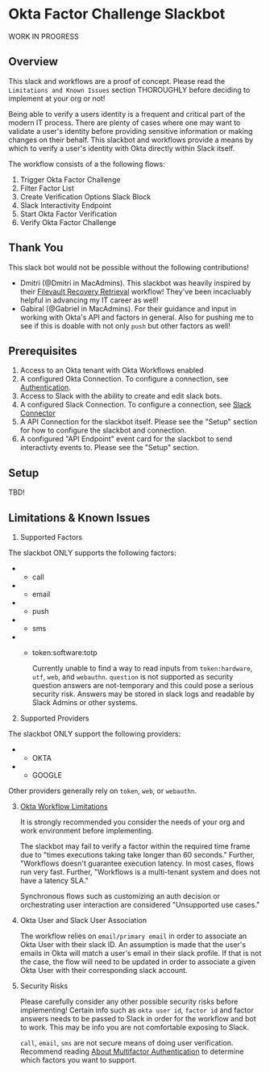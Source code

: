 # Okta Factor Challenge Slackbot

WORK IN PROGRESS

## Overview
This slack and workflows are a proof of concept. Please read the `Limitations and Known Issues` section THOROUGHLY before deciding to implement at your org or not!

Being able to verify a users identity is a frequent and critical part of the modern IT process. There are plenty of cases where one may want to validate a user's identity before providing sensitive information or making changes on their behalf. This slackbot and workflows provide a means by which to verify a user's identity with Okta directly within Slack itself. 

The workflow consists of a the following flows:
1. Trigger Okta Factor Challenge
2. Filter Factor List
3. Create Verification Options Slack Block
4. Slack Interactivity Endpoint
5. Start Okta Factor Verification 
6. Verify Okta Factor Challenge

## Thank You
This slack bot would not be possible without the following contributions!
* Dmitri (@Dmitri in MacAdmins). This slackbot was heavily inspired by their [Filevault Recovery Retrieval](https://www.naviguidance.com/blog/filevault-recovery-retrieval) workflow! They've been incacluably helpful in advancing my IT career as well!
* Gabiral (@Gabriel in MacAdmins). For their guidance and input in working with Okta's API and factors in general. Also for pushing me to see if this is doable with not only `push` but other factors as well!


## Prerequisites
1. Access to an Okta tenant with Okta Workflows enabled
2. A configured Okta Connection. To configure a connection, see [Authentication](https://help.okta.com/wf/en-us/Content/Topics/Workflows/connector-reference/okta/overviews/authorization.htm).
3. Access to Slack with the ability to create and edit slack bots.
4. A configured Slack Connection. To configure a connection, see [Slack Connector](https://help.okta.com/wf/en-us/Content/Topics/Workflows/connector-reference/slack/slack.htm)
5. A API Connection for the slackbot itself. Please see the "Setup" section for how to configure the slackbot and connection.
6. A configured "API Endpoint" event card for the slackbot to send interactivty events to. Please see the "Setup" section.

## Setup

TBD!

## Limitations & Known Issues
1. Supported Factors

The slackbot ONLY supports the following factors:
* - call
* - email
* - push
* - sms
* - token:software:totp

    Currently unable to find a way to read inputs from `token:hardware`, `utf`, `web`, and `webauthn`. `question` is not supported as security question answers are not-temporary and this could pose a serious security risk. Answers may be stored in slack logs and readable by Slack Admins or other systems.

2. Supported Providers

The slackbot ONLY support the following providers:
* - OKTA
* - GOOGLE

Other providers generally rely on `token`, `web`, or `webauthn`. 

3. [Okta Workflow Limitations](https://help.okta.com/wf/en-us/Content/Topics/Workflows/workflows-system-limits.htm)

 
    It is strongly recommended you consider the needs of your org and work environment before implementing.
 
    The slackbot may fail to verify a factor within the required time frame due to "times executions taking take longer than 60 seconds." Further, "Workflows doesn't guarantee execution latency. In most cases, flows run very fast. Further, "Workflows is a multi-tenant system and does not have a latency SLA." 

    Synchronous flows such as customizing an auth decision or orchestrating user interaction are considered "Unsupported use cases."

4. Okta User and Slack User Association

    The workflow relies on `email/primary email` in order to associate an Okta User with their slack ID. An assumption is made that the user's emails in Okta will match a user's email in their slack profile. If that is not the case, the flow will need to be updated in order to associate a given Okta User with their corresponding slack account.

5. Security Risks 

    Please carefully consider any other possible security risks before implementing! Certain info such as `okta user id`, `factor id` and factor answers needs to be passed to Slack in order for the workflow and bot to work. This may be info you are not comfortable exposing to Slack. 

    `call`, `email`, `sms` are not secure means of doing user verification. Recommend reading [About Multifactor Authentication](https://help.okta.com/en-us/Content/Topics/Security/mfa/about-mfa.htm) to determine which factors you want to support.